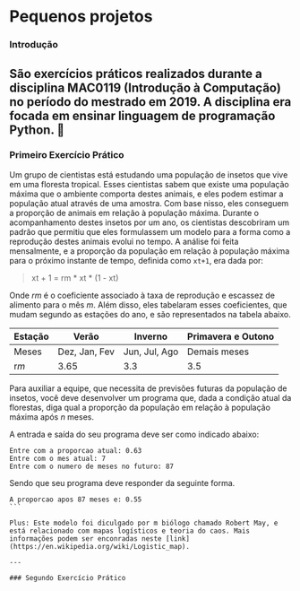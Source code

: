 # Pequenos projetos

### Introdução 
São exercícios práticos realizados durante a disciplina MAC0119 (Introdução à Computação) no período do mestrado em 2019. A disciplina era focada em ensinar linguagem de programação Python. :vulcan_salute:
---

### Primeiro Exercício Prático

Um grupo de cientistas está estudando uma população de insetos que vive em uma floresta tropical. Esses cientistas sabem que existe uma população máxima que o ambiente comporta destes animais, e eles podem estimar a população atual através de uma amostra. Com base nisso, eles conseguem a proporção de animais em relação à população máxima.
Durante o acompanhamento destes insetos por um ano, os cientistas descobriram um padrão que permitiu que eles formulassem um modelo para a forma como a reprodução destes animais evolui no tempo. A análise foi feita mensalmente, e a proporção da população em relação à população máxima para o próximo instante de tempo, definida como `xt+1`, era dada por:
    
>xt + 1 = rm * xt * (1 - xt)

Onde *rm* é o coeficiente associado à taxa de reprodução e escassez de alimento para o mês *m*. Além disso, eles tabelaram esses coeficientes, que mudam segundo as estações do ano, e são representados na tabela abaixo.

Estação|Verão|Inverno|Primavera e Outono
---|---|---|---
Meses|Dez, Jan, Fev|Jun, Jul, Ago|Demais meses
r*m*|3.65|3.3|3.5

Para auxiliar a equipe, que necessita de previsões futuras da população de insetos, você deve desenvolver um programa que, dada a condição atual da florestas, diga qual a proporção da população em relação à população máxima após *n* meses. 

A entrada e saída do seu programa deve ser como indicado abaixo:

```
Entre com a proporcao atual: 0.63
Entre com o mes atual: 7
Entre com o numero de meses no futuro: 87
```

Sendo que seu programa deve responder da seguinte forma.

````
A proporcao apos 87 meses e: 0.55
```

Plus: Este modelo foi diculgado por m biólogo chamado Robert May, e está relacionado com mapas logísticos e teoria do caos. Mais informações podem ser enconradas neste [link](https://en.wikipedia.org/wiki/Logistic_map).

---

### Segundo Exercício Prático

